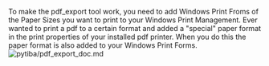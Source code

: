 
To make the pdf_export tool work, you need to add Windows Print Froms of the Paper Sizes you want to print
to your Windows Print Management. Ever wanted to print a pdf to a certain format and added a "special" paper format in the print properties of your installed pdf printer. When you do this the paper format is also added to your Windows Print Forms. 
![pytiba/pdf_export_doc.md](https://github.com/tillbaum/pytiba/blob/master/pytiba%20documentation/documentation/pdf_export/PrintManagementForms.png)
